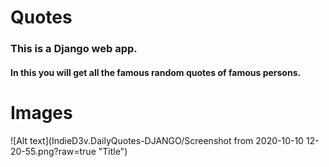 # Quotes
 
### This is a Django web app.
#### In this you will get all the famous random quotes of famous persons. 

# Images
![Alt text](IndieD3v.DailyQuotes-DJANGO/Screenshot from 2020-10-10 12-20-55.png?raw=true "Title")
